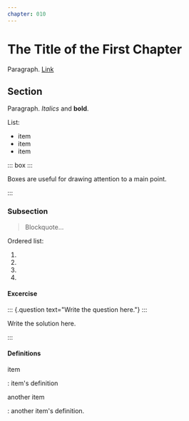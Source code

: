 ```yaml
---
chapter: 010
---
```


# The Title of the First Chapter

Paragraph. [Link](https://example.com)

## Section

Paragraph. *Italics* and **bold**. 

List:

- item
- item
- item

::: box :::

Boxes are useful for drawing attention to a main point.

:::

### Subsection

> Blockquote...

Ordered list:

1.
1.
1.
1.

#### Excercise

::: {.question text="Write the question here."} :::

Write the solution here.

:::

#### Definitions

item

: item's definition

another item

: another item's definition.

